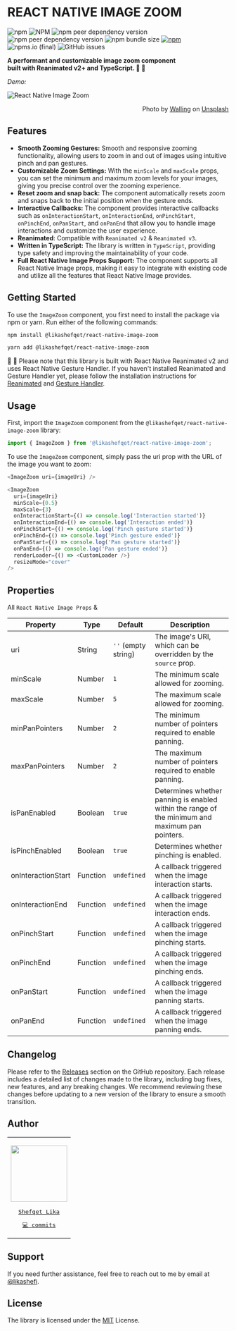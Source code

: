 # REACT NATIVE IMAGE ZOOM

![npm](https://img.shields.io/npm/v/@likashefqet/react-native-image-zoom)
![NPM](https://img.shields.io/npm/l/@likashefqet/react-native-image-zoom)
![npm peer dependency version](https://img.shields.io/npm/dependency-version/@likashefqet/react-native-image-zoom/peer/react-native-reanimated)
![npm peer dependency version](https://img.shields.io/npm/dependency-version/@likashefqet/react-native-image-zoom/peer/react-native-gesture-handler)
![npm bundle size](https://img.shields.io/bundlephobia/min/@likashefqet/react-native-image-zoom)
[![npm](https://img.shields.io/badge/types-included-blue)](https://github.com/likashefqet/react-native-image-zoom)
![npms.io (final)](https://img.shields.io/npms-io/maintenance-score/@likashefqet/react-native-image-zoom)
![GitHub issues](https://img.shields.io/github/issues/likashefqet/react-native-image-zoom)

**A performant and customizable image zoom component  
built with Reanimated v2+ and TypeScript. 🌃 🚀**

_Demo:_

![React Native Image Zoom](https://raw.githubusercontent.com/likashefqet/react-native-image-zoom/main/demo.gif)

<div dir="rtl">
Photo by <a href="https://unsplash.com/photos/XLqiL-rz4V8" title="Photo by Walling">Walling</a> on <a href="https://unsplash.com" title="Unsplash">Unsplash</a>
</div>

## Features

- **Smooth Zooming Gestures:** Smooth and responsive zooming functionality, allowing users to zoom in and out of images using intuitive pinch and pan gestures.
- **Customizable Zoom Settings:** With the `minScale` and `maxScale` props, you can set the minimum and maximum zoom levels for your images, giving you precise control over the zooming experience.
- **Reset zoom and snap back:** The component automatically resets zoom and snaps back to the initial position when the gesture ends.
- **Interactive Callbacks:** The component provides interactive callbacks such as `onInteractionStart`, `onInteractionEnd`, `onPinchStart`, `onPinchEnd`, `onPanStart`, and `onPanEnd` that allow you to handle image interactions and customize the user experience.
- **Reanimated**: Compatible with `Reanimated v2` & `Reanimated v3`.
- **Written in TypeScript:** The library is written in `TypeScript`, providing type safety and improving the maintainability of your code.
- **Full React Native Image Props Support:** The component supports all React Native Image props, making it easy to integrate with existing code and utilize all the features that React Native Image provides.

## Getting Started

To use the `ImageZoom` component, you first need to install the package via npm or yarn. Run either of the following commands:

```sh
npm install @likashefqet/react-native-image-zoom
```

```sh
yarn add @likashefqet/react-native-image-zoom
```

🚨 🚨 Please note that this library is built with React Native Reanimated v2 and uses React Native Gesture Handler. If you haven't installed Reanimated and Gesture Handler yet, please follow the installation instructions for [Reanimated](https://docs.swmansion.com/react-native-reanimated/docs/fundamentals/installation) and [Gesture Handler](https://docs.swmansion.com/react-native-gesture-handler/docs/).

## Usage

First, import the `ImageZoom` component from the `@likashefqet/react-native-image-zoom` library:

```javascript
import { ImageZoom } from '@likashefqet/react-native-image-zoom';
```

To use the `ImageZoom` component, simply pass the uri prop with the URL of the image you want to zoom:

```javascript
<ImageZoom uri={imageUri} />
```

```javascript
<ImageZoom
  uri={imageUri}
  minScale={0.5}
  maxScale={3}
  onInteractionStart={() => console.log('Interaction started')}
  onInteractionEnd={() => console.log('Interaction ended')}
  onPinchStart={() => console.log('Pinch gesture started')}
  onPinchEnd={() => console.log('Pinch gesture ended')}
  onPanStart={() => console.log('Pan gesture started')}
  onPanEnd={() => console.log('Pan gesture ended')}
  renderLoader={() => <CustomLoader />}
  resizeMode="cover"
/>
```

## Properties

All `React Native Image Props` &

| Property           | Type     | Default             | Description                                                                                     |
| ------------------ | -------- | ------------------- | ----------------------------------------------------------------------------------------------- |
| uri                | String   | `''` (empty string) | The image's URI, which can be overridden by the `source` prop.                                  |
| minScale           | Number   | `1`                 | The minimum scale allowed for zooming.                                                          |
| maxScale           | Number   | `5`                 | The maximum scale allowed for zooming.                                                          |
| minPanPointers     | Number   | `2`                 | The minimum number of pointers required to enable panning.                                      |
| maxPanPointers     | Number   | `2`                 | The maximum number of pointers required to enable panning.                                      |
| isPanEnabled       | Boolean  | `true`              | Determines whether panning is enabled within the range of the minimum and maximum pan pointers. |
| isPinchEnabled     | Boolean  | `true`              | Determines whether pinching is enabled.                                                         |
| onInteractionStart | Function | `undefined`         | A callback triggered when the image interaction starts.                                         |
| onInteractionEnd   | Function | `undefined`         | A callback triggered when the image interaction ends.                                           |
| onPinchStart       | Function | `undefined`         | A callback triggered when the image pinching starts.                                            |
| onPinchEnd         | Function | `undefined`         | A callback triggered when the image pinching ends.                                              |
| onPanStart         | Function | `undefined`         | A callback triggered when the image panning starts.                                             |
| onPanEnd           | Function | `undefined`         | A callback triggered when the image panning ends.                                               |

## Changelog

Please refer to the [Releases](https://github.com/likashefqet/react-native-image-zoom/releases) section on the GitHub repository. Each release includes a detailed list of changes made to the library, including bug fixes, new features, and any breaking changes. We recommend reviewing these changes before updating to a new version of the library to ensure a smooth transition.

## Author

<table> <tr> <td align='center'> <p></p><a href="https://github.com/likashefqet"><pre><img src="https://avatars.githubusercontent.com/u/22661589?v=4?s=96" width="128px;" marginBottom="8px" alt=""/><br/><br/>Shefqet Lika</pre></a> <a href="https://github.com/likashefqet/react-native-image-zoom/commits?author=likashefqet" title="Code"><pre>💻 commits</pre></a> </td></tr></table>

<!-- ## Sponsor & Support -->

## Support

<!-- To keep this library maintained and up-to-date please consider [sponsoring it on GitHub](https://github.com/sponsors/likashefqet). Or i -->

If you need further assistance, feel free to reach out to me by email at [@likashefi](mailto:likashefi@gmail.com).

## License

The library is licensed under the [MIT](./LICENSE) License.

<!--
## Contributing

See the [contributing guide](CONTRIBUTING.md) to learn how to contribute to the repository and the development workflow.

## License

MIT -->
